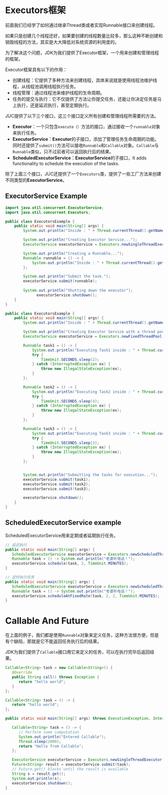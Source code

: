 # Executors框架

前面我们已经学了如何通过继承Thread类或者实现Runnable接口来创建线程。

如果只是创建几个线程还好，如果要创建的线程数量比较多，那么这种不断创建和销毁线程的方法，其实是大大降低对系统资源的利用度的。

为了解决这个问题，JDK为我们提供了Executor框架，一个用来创建和管理线程的框架。

Executor框架具有以下的作用：

-   创建线程：它提供了多种方法来创建线程，具体来说就是使用线程池维护线程，从线程池调用线程执行任务。
-   线程管理：通过线程池来维护线程的生命周期。
-   任务的提交与执行：它不仅提供了方法让你提交任务，还能让你决定任务是马上执行，还是延迟执行，甚至定期执行。

JUC提供了以下三个接口，这三个接口定义所有创建和管理线程所需要的方法。

-   **Executor**：一个只包含`execute（）`方法的接口，通过接收一个`runnable`对象来执行任务。
-   **ExecutorService**：**Executor**的子接口，添加了管理任务生命周期的功能。同时还提供了`submit()`方法可以接收`Runnable`和`Callable`对象。`Callable`与`Runnable`类似，只不过前者可以返回执行后的结果。
-   **ScheduledExecutorService**：**ExecutorService**的子接口，It adds functionality to schedule the execution of the tasks.

除了上面三个接口，JUC还提供了一个`Executors`类，提供了一些工厂方法来创建不同类型的**ExecutorService**。

## ExecutorService Example

```java
import java.util.concurrent.ExecutorService;
import java.util.concurrent.Executors;

public class ExecutorsExample {
    public static void main(String[] args) {
        System.out.println("Inside : " + Thread.currentThread().getName());

        System.out.println("Creating Executor Service...");
        ExecutorService executorService = Executors.newSingleThreadExecutor();

        System.out.println("Creating a Runnable...");
        Runnable runnable = () -> {
            System.out.println("Inside : " + Thread.currentThread().getName());
        };

        System.out.println("Submit the task.");
        executorService.submit(runnable);
      
        System.out.println("Shutting down the executor");
			  executorService.shutdown();
    }
}
```

```java
public class ExecutorsExample {
    public static void main(String[] args) {
        System.out.println("Inside : " + Thread.currentThread().getName());

        System.out.println("Creating Executor Service with a thread pool of Size 2");
        ExecutorService executorService = Executors.newFixedThreadPool(2);

        Runnable task1 = () -> {
            System.out.println("Executing Task1 inside : " + Thread.currentThread().getName());
            try {
                TimeUnit.SECONDS.sleep(2);
            } catch (InterruptedException ex) {
                throw new IllegalStateException(ex);
            }
        };

        Runnable task2 = () -> {
            System.out.println("Executing Task2 inside : " + Thread.currentThread().getName());
            try {
                TimeUnit.SECONDS.sleep(4);
            } catch (InterruptedException ex) {
                throw new IllegalStateException(ex);
            }
        };

        Runnable task3 = () -> {
            System.out.println("Executing Task3 inside : " + Thread.currentThread().getName());
            try {
                TimeUnit.SECONDS.sleep(3);
            } catch (InterruptedException ex) {
                throw new IllegalStateException(ex);
            }
        };


        System.out.println("Submitting the tasks for execution...");
        executorService.submit(task1);
        executorService.submit(task2);
        executorService.submit(task3);

        executorService.shutdown();
    }
}
```

## ScheduledExecutorService example

ScheduledExecutorService用来定期或者延期执行任务。

```JAVA
// 延迟执行
public static void main(String[] args) {
   ScheduledExecutorService executorService = Executors.newScheduledThreadPool(1);
   Runnable task = () -> System.out.println("老婆听电话！");
   executorService.schedule(task, 2, TimeUnit.MINUTES);
}
```

```JAVA
// 定时执行任务
public static void main(String[] args) {
   ScheduledExecutorService executorService = Executors.newScheduledThreadPool(1);
   Runnable task = () -> System.out.println("老婆听电话！");
   executorService.scheduleAtFixedRate(task, 2, 2, TimeUnit.MINUTES);
}
```

# Callable And Future

在上面的例子，我们都是使用`Runnable`对象来定义任务，这种方法很方便，但是有个缺陷，那就是它不能返回任务执行后的结果。

JDK为我们提供了`Callable`接口用它来定义的任务，可以在执行完毕后返回结果。

```java
Callable<String> task = new Callable<String>() {
   @Override
   public String call() throws Exception {
      return "hello world";
   }
};

Callable<String> task = () -> {
   return "hello world";
};
```

```java
public static void main(String[] args) throws ExecutionException, InterruptedException {

   Callable<String> task = () -> {
      // Perform some computation
      System.out.println("Entered Callable");
      Thread.sleep(2000);
      return "Hello from Callable";
   };

   ExecutorService executorService = Executors.newSingleThreadExecutor();
   Future<String> result = executorService.submit(task);
   // Future.get() blocks until the result is available
   String s = result.get();
   System.out.println(s);
   executorService.shutdown();
}
```

